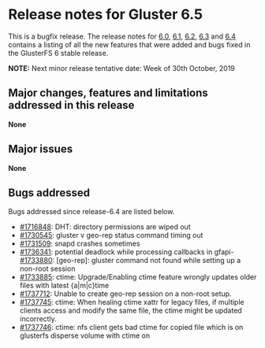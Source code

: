 # Release notes for Gluster 6.5

This is a bugfix release. The release notes for [6.0](6.0.md), [6.1](6.1.md),
 [6.2](6.2.md), [6.3](6.3.md) and [6.4](6.4.md) contains a listing of all the new features that were added
and bugs fixed in the GlusterFS 6 stable release.

**NOTE:** Next minor release tentative date: Week of 30th October, 2019

## Major changes, features and limitations addressed in this release

**None**

## Major issues

**None**

## Bugs addressed

Bugs addressed since release-6.4 are listed below.

- [#1716848](https://bugzilla.redhat.com/1716848): DHT: directory permissions are wiped out
- [#1730545](https://bugzilla.redhat.com/1730545): gluster v geo-rep status command timing out
- [#1731509](https://bugzilla.redhat.com/1731509): snapd crashes sometimes
- [#1736341](https://bugzilla.redhat.com/1736341): potential deadlock while processing callbacks in gfapi- [#1733880](https://bugzilla.redhat.com/1733880): [geo-rep]: gluster command not found while setting up a non-root session
- [#1733885](https://bugzilla.redhat.com/1733885): ctime: Upgrade/Enabling ctime feature wrongly updates older files with latest {a|m|c}time
- [#1737712](https://bugzilla.redhat.com/1737712): Unable to create geo-rep session on a non-root setup.
- [#1737745](https://bugzilla.redhat.com/1737745): ctime: When healing ctime xattr for legacy files, if multiple clients access and modify the same file, the ctime might be updated incorrectly.
- [#1737746](https://bugzilla.redhat.com/1737746): ctime: nfs client gets bad ctime for copied file which is on glusterfs disperse volume with ctime on
